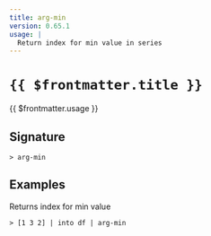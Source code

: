 ```yaml
---
title: arg-min
version: 0.65.1
usage: |
  Return index for min value in series
---
```


# <code>{{ $frontmatter.title }}</code>

<div style='white-space: pre-wrap;'>{{ $frontmatter.usage }}</div>

## Signature

```> arg-min ```

## Examples

Returns index for min value
```shell
> [1 3 2] | into df | arg-min
```
